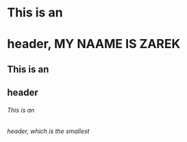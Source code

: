 # This is an <h1> header, MY NAAME IS ZAREK
## This is an <h2> header
###### This is an <h6> header, which is the smallest
